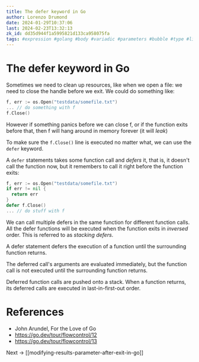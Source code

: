 ```yaml
---
title: The defer keyword in Go
author: Lorenzo Drumond
date: 2024-01-29T10:37:06
last: 2024-02-23T13:32:13
zk_id: dd35d944f1a5995821d133ca958075fa
tags: #expression #golang #body #variadic #parameters #bubble #type #literals #closure #functions #values #leak #declare #signature #first_class_citizens #programming #list #stack #defer #tuple
---
```



# The defer keyword in Go
Sometimes we need to clean up resources, like when we open a file: we need to close the handle before we exit. We could do something like:
```go
f, err := os.Open("testdata/somefile.txt")
... // do something with f
f.Close()
```

However if something panics before we can close f, or if the function exits before that, then f will hang around in memory forever (it will _leak_)

To make sure the `f.Close()` line is executed no matter what, we can use the `defer` keyword.

A `defer` statements takes some function call and _defers_ it, that is, it doesn't call the function now, but it remembers to call it right before the function exits:

```go
f, err := os.Open("testdata/somefile.txt")
if err != nil {
  return err
}
defer f.Close()
... // do stuff with f
```

We can call multiple defers in the same function for different function calls. All the defer functions will be executed when the function exits in _inversed_ order. This is referred to as _stacking defers_.

A defer statement defers the execution of a function until the surrounding function returns.

The deferred call's arguments are evaluated immediately, but the function call is not executed until the surrounding function returns.

Deferred function calls are pushed onto a stack. When a function returns, its deferred calls are executed in last-in-first-out order.

# References
- John Arundel, For the Love of Go
- https://go.dev/tour/flowcontrol/12
- https://go.dev/tour/flowcontrol/13

Next -> [[modifying-results-parameter-after-exit-in-go]]
